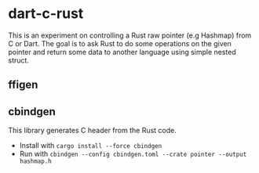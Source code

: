 # dart-c-rust
This is an experiment on controlling a Rust raw pointer (e.g Hashmap) from C or Dart. The goal is to ask Rust to do some operations on the given pointer and return some data to another language using simple nested struct.

## ffigen

## cbindgen
This library generates C header from the Rust code. 
- Install with `cargo install --force cbindgen`
- Run with `cbindgen --config cbindgen.toml --crate pointer --output hashmap.h`
